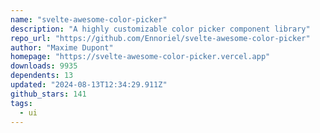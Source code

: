 ```yaml
---
name: "svelte-awesome-color-picker"
description: "A highly customizable color picker component library"
repo_url: "https://github.com/Ennoriel/svelte-awesome-color-picker"
author: "Maxime Dupont"
homepage: "https://svelte-awesome-color-picker.vercel.app"
downloads: 9935
dependents: 13
updated: "2024-08-13T12:34:29.911Z"
github_stars: 141
tags: 
  - ui
---
```


